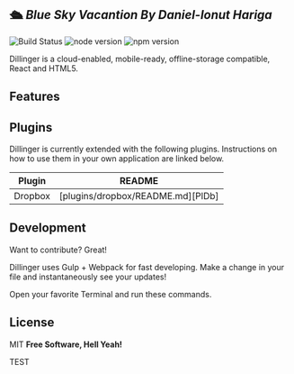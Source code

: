 
## 🛳 _Blue Sky Vacantion By Daniel-Ionut Hariga_

![Build Status](https://travis-ci.org/joemccann/dillinger.svg?branch=master)
![node version](https://camo.githubusercontent.com/8f4dbd99793480a5e9298f7a23ec0a4b049283139e925f9399c3093d407a37d3/68747470733a2f2f696d672e736869656c64732e696f2f6e706d2f762f6765742d6769742d76657273696f6e2e737667)
![npm version](https://camo.githubusercontent.com/2657140c173a4a1ba9fc2fa8df9e52365d6dfe3af0d705432f9c42f60d6cca21/68747470733a2f2f696d672e736869656c64732e696f2f6e6f64652f762f6765742d6769742d76657273696f6e2e737667)

Dillinger is a cloud-enabled, mobile-ready, offline-storage compatible,
React and HTML5.

## Features

## Plugins

Dillinger is currently extended with the following plugins.
Instructions on how to use them in your own application are linked below.

| Plugin | README |
| ------ | ------ |
| Dropbox | [plugins/dropbox/README.md][PlDb] |

## Development

Want to contribute? Great!

Dillinger uses Gulp + Webpack for fast developing.
Make a change in your file and instantaneously see your updates!

Open your favorite Terminal and run these commands.


## License
MIT
**Free Software, Hell Yeah!**

[//]: # (These are reference links used in the body of this note and get stripped out when the markdown processor does its job. There is no need to format nicely because it shouldn't be seen. Thanks SO - http://stackoverflow.com/questions/4823468/store-comments-in-markdown-syntax)

  
   [jQuery]: <http://jquery.com>
   [@tjholowaychuk]: <http://twitter.com/tjholowaychuk>
   [express]: <http://expressjs.com>
   [PlGa]: <https://github.com/RahulHP/dillinger/blob/master/plugins/googleanalytics/README.md>
TEST
